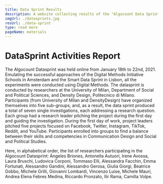 ```yaml
---
title: Data Sprint Results
description: A website collecting results of the "Algocount Data Sprint"
imgUrl: ./datasprints.jpg
resUrl: ./data-sprint
type: read more
pageName: materials
---
```


# DataSprint Activities Report
The Algocount Datasprint was held online from January 18th to 22nd, 2021. Emulating the successful approaches of the Digital Methods Initiative Schools in Amsterdam and the Smart Data Sprint in Lisbon, all the experiments were conducted using Digital Methods. The datasprint is conducted by researchers at the University of Milan, Department of Social and Political Sciences, and Density Design, Politecnico di Milano. Participants (from University of Milan and DensityDesign) have organized themselves into five sub-groups, and, as a result, the data sprint produced a total of seven single investigations, each addressing a research question. Each group had a research leader pitching the project during the first day and guiding the investigation. During the first day of work, project leaders pitched five projects focused on Facebook, Twitter, Instagram, TikTok, Reddit, and YouTube. Participants enrolled into groups to find a balance between their skills and competencies in Communication Design and Social and Political Studies.

Here, in alphabetical order, the list of researchers participating in the Algocount Datasprint: Ángeles Briones, Antonella Autuori, Irene Avossa, Laura Bruschi, Ludovica Corponi, Tommaso Elli, Alessandra Facchin, Emma Fortunati, Alessandro Gandini, Alessandro Gerosa, Giulia Giorgi, Beatrice Gobbo, Michele Grilli, Giovanni Lombardi, Vincenzo Luise, Michele Mauri, Andrea Elena Febres Medina, Riccardo Pronzato, Ilir Rama, Camilla Volpe. 